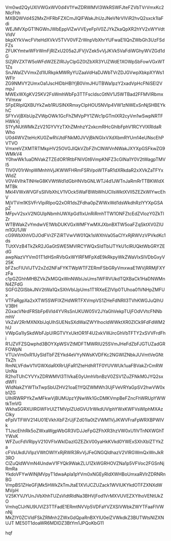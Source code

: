 Vm0wd2QyUXlVWGxWV0d4V1YwZDRWMVl3WkRSWFJteFZVbTVrVmxKc2NIcFhh
MXBQWVd4S2MxZHFRbFZXCmJIQlFWakJhUzJNeVNrVlViR2hvQ2sxck1IaFdi
WEJMVXpGT1NGWnJWbEppVlZwVVEyeFplV0ZJYkZkaQpXR2hYV2xWYVdtVldV
bkpXYkVwcFVteHdXVkV5TVV0VFZrWnpVbXhrYUFwaE1IQnZWbGh3UzFSdFZs
ZFUKYmtwWFlrWmFjRlZxU205a2JFVjVZek5vVjJKVk5VaFdiWGhyWVZGd1dG
SlZjRVZXTW5oWFdWZEZlRlJyClpGZ0tZbXR3YUZWdE1XOWpSbFowVGxWT1Zs
SnJWalZVVmxZd1lURkpkMWRyYUZaaVdHaDJWbTVrZDJGVwpXbkpXYWs1WFlr
ZG9NMVY2UmxOa1JscHlDbHBIYjB0VmJHUTBWa1pzY2xadVpHcFNiSEI2VmpJ
MWExWXgKV25KV2FsWmhWbFp3TTFscldscGtNV1J5WTBad2FFMVlRbmxYVmxw
SFpERlplQXBUYkZwb1RUSlNXRmxyClpHOU5NVlp4VW1zNWExSnNjSHBEYkhC
SFYxVjBXbUpZVWpOWk1GcFhZMVpPY1ZWc1pGTmlXR2cyVm1wSwpNRTFHWkVj
S1YyNUtWMkZzV21GYVYzTXhZMnhzY2xkcmRHcGhlbFphV1RCYVlXRldaRWho
U0d4WVZteHcKU0ZwRVJtdFNkM0JVVjBkNGIxVXdXbmRYUm14eUNscEhPVTVO
VmxreVZXMTRTMkpHV25OVGJIQkVZbFZhClNWVnNWakJXYXpGSFkwZG9WMkV4
Y0hwWk1uaDNVakZTZEdOR1RtbFNiVGt6VmpKNFZ3cGlNa1Y0V2tWagpTMVl5
TlV0V01rWnpWMnhhVjJKWWFHRmFSRVpoWTFaR1dXRkdaR2xXVkZaTFYxWldZ
V0V4VlhkTlNHeG8KVWtWd1dGbHNVbGNLWTJ4d1JWTnJaRmRrTTBKWldXMTBk
Mkl4VWxWVGFsSllVbXhLV1VOck5WaFBWbWhUCllsWktXVll5ZEZkWlYwcEhV
MjVTVm1KSVFrVlpiRlpoQ2xOR1dsZFdha0pZWWxWd1dsWkdhRzlYYXpGSApZ
MFpvV2sxV2NGUlpNbmhUWXpGd1IxUnRiRmhTTW1ONFZtcEdZVlozY0ZkTlZr
WTBWakZvYmdwVE1WbDUKVGxWMFYwMXJXbnBXTW5oaFZqSktXV0ZIUm1GU1JW
cG9WbXhhVDJOdFVrZFZiRTVwVW01Qk1sWXhVa05aClYxRjRWVzVPVkdKc1ds
TUtXVzB4TkZkR2JGaGtSWE5MVlRCYWQxSldTblJTYkU1clRUQktWbGRYZEdG
awpNazVYVm01T1dHSnRVbGxWYlRFMFpXdE9kRkpyWkZWaVIxSlVDbGxyV25K
bFZscFlUVlJTV2xZd2NFaFYKTWpWTFZERmFSbGRyVmxwaE1WVjRRMjFXYzFa
c1pGZGhhMHBZVkZkMGQxWnNWblJsUms1WFRVUkdTQXBaCk1HaDNWMnN4ZFdG
SGFGZGlSbkJNV2tWa1QxSXhVblJpUms1T1RXeEZlVlp0TUhoa01VNHpZMFUx
VTFaRgpXa2xXTW5SWFlXZHdWRTFXVmpVS1ZHeFdNRll3TVhKWGJuQlhUV3BH
ZGxacVNrdFRSbFp6Vld4YVRsSnUKUW05V2JYaGhVekpTUjFOdVVtcFNNbmhV
VkZaV2RrMXNXblJqUlhSUENsSXdWalZWYlhocldWWktXR0ZICk9FdFdWM2hU
VWpGa1IySkdWbFJpUlRGTVYxUktOR1F4U2xkVWJrcGhVbTFTY2xSVVFrdFhi
R1JZVFZSQwphd3BOYXpWSVZtMDFTMWRIU25SVmJHeFdZbFJGTUZadGRFOWpN
VTUxVm0xR1UySldTbFZEYkd4eVYyNWsKVDFKc2NGWlZNbkJUVmtVeGNtTkZh
RmNLVFdwV1VGWXdaRXRrUjFaR1ZteHdhRTF0YUVWUk1uaFBVakZrCmRWUnNa
R2hoTUhCYVYxZDRWMVl3TlVkaE0yUmhVbnBzV0ZSV1ZuZFNkM0JYQ2sxdWFI
WldNakZYWTIxTwpSbUZHV21oaE1YQlZWMWh3UjFVeVRYaGpSV2hwVW0xb1ZG
UlhlRWRPYkZwMFkwVjBUMUpzYjNwWk1GcDMKVmpBeFZncFhWRUpYWWtkTmVG
WkhaSGRXUlRGWFlrUlZTMVpIZUdGVU1rWkdUVlphYWxKWFVsWlphMXAzClky
eFplVTFWV214U01EVkhXbFZrUjFZd01Ia0tZVWM1VjJKWVFraFpWRXBPWlVk
T1JscEhhRk5oZWxaWgpWbGR3VDJJeFpGZFhXR3hzVW0xU1lVTnNXWGhTYWxK
WFZucFdVRlpyV210VFIxWklDazlGZEZkV00yaHkKVkd0YWExSXhXblZTYkZa
cFVsUkdUVlpzVWtOWlYxRjRWR3RvVjJFeGNGQldhazV2VlRGWmQxWnJkR3RO
ClZuQldWVmN4UndwV1FYQk9WakZLU1ZkWGRHOVZNa1p5VFVoc2FGSnNjRmRa
YkdoVFYwWlNjMVpyT1dwaApla1pYVm0xNGEyRldXWHBoUmxaRVlrZDRNRnBG
VmpBS1ZHeGFjMk5HWkZkTmJtaE1XVlJCZUZack1WVlUKYkdOTFZXNXdWMVpH
V25KYVJYUnJVbXhhTUZsVldtRldNa3BHVjFod1VrMXVUVEZXYlhoVENtUkZO
VmhqClJrNU9UVlZ3TTFadE1ERmtNVVp5VDFaYVZXSlVWbkZWYTFaaFlVWnNj
MkZIY0ZCVldFSkZRMnh2ZWxGdQpaRnBXYlU0elZVWkdkZ3BUTWtsNlZXNUJT
ME50T1doaWR6MDlDZ3BtYm1JPQoKbG11

hqf
